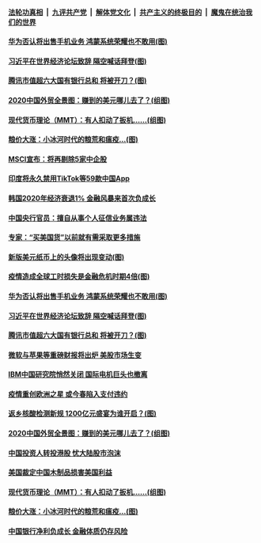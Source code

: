 ####  [法轮功真相](../../../../basic/blob/master/README.md?t=01261631) &nbsp;|&nbsp; [九评共产党](../../../../9ping.md/blob/master/README.md?t=01261631) &nbsp;|&nbsp; [解体党文化](../../../../jtdwh.md/blob/master/README.md?t=01261631)  &nbsp;|&nbsp; [共产主义的终极目的](../../../../gczydzjmd.md/blob/master/README.md?t=01261631) &nbsp;|&nbsp; [魔鬼在统治我们的世界](../../../../mgztzwmdsj.md/blob/master/README.md?t=01261631) 

#### [华为否认将出售手机业务 鸿蒙系统荣耀也不敢用(图)](../pages/p5/960343.md?t=01261631) 

#### [习近平在世界经济论坛致辞 隔空喊话拜登(图)](../pages/p5/960325.md?t=01261631) 

#### [腾讯市值超六大国有银行总和 将被开刀？(图)](../pages/p5/960316.md?t=01261631) 

#### [2020中国外贸全景图：赚到的美元哪儿去了？(组图)](../pages/p5/960231.md?t=01261631) 

#### [现代货币理论（MMT）：有人扣动了扳机……(组图)](../pages/p5/960236.md?t=01261631) 

#### [粮价大涨：小冰河时代的粮荒和瘟疫…(图)](../pages/p5/960243.md?t=01261631) 

#### [MSCI宣布：将再剔除5家中企股](../pages/p5/960393.md?t=01261631) 

#### [印度将永久禁用TikTok等59款中国App](../pages/p5/960392.md?t=01261631) 

#### [韩国2020年经济衰退1% 金融风暴来首次负成长](../pages/p5/960391.md?t=01261631) 

#### [中国央行官员：擅自从事个人征信业务属违法](../pages/p5/960390.md?t=01261631) 

#### [专家：“买美国货”以前就有需采取更多措施](../pages/p5/960360.md?t=01261631) 

#### [新版美元纸币上的头像将出现变动(图)](../pages/p5/960359.md?t=01261631) 

#### [疫情造成全球工时损失是金融危机时期4倍(图)](../pages/p5/960353.md?t=01261631) 

#### [华为否认将出售手机业务 鸿蒙系统荣耀也不敢用(图)](../pages/p5/960343.md?t=01261631) 

#### [习近平在世界经济论坛致辞 隔空喊话拜登(图)](../pages/p5/960325.md?t=01261631) 

#### [腾讯市值超六大国有银行总和 将被开刀？(图)](../pages/p5/960316.md?t=01261631) 

#### [微软与苹果等重磅财报将出炉 美股市场生变](../pages/p5/960313.md?t=01261631) 

#### [IBM中国研究院悄然关闭 国际电机巨头也撤离](../pages/p5/960305.md?t=01261631) 

#### [疫情重创欧洲之星 或今春陷入支付违约](../pages/p5/960303.md?t=01261631) 

#### [返乡核酸检测新规 1200亿元盛宴为谁开启？(图)](../pages/p5/960267.md?t=01261631) 

#### [2020中国外贸全景图：赚到的美元哪儿去了？(组图)](../pages/p5/960231.md?t=01261631) 

#### [中国投资人转投港股 忧大陆股市泡沫](../pages/p5/960255.md?t=01261631) 

#### [美国裁定中国木制品损害美国利益](../pages/p5/960253.md?t=01261631) 

#### [现代货币理论（MMT）：有人扣动了扳机……(组图)](../pages/p5/960236.md?t=01261631) 

#### [粮价大涨：小冰河时代的粮荒和瘟疫…(图)](../pages/p5/960243.md?t=01261631) 

#### [中国银行净利负成长 金融体质仍存风险](../pages/p5/960209.md?t=01261631) 

